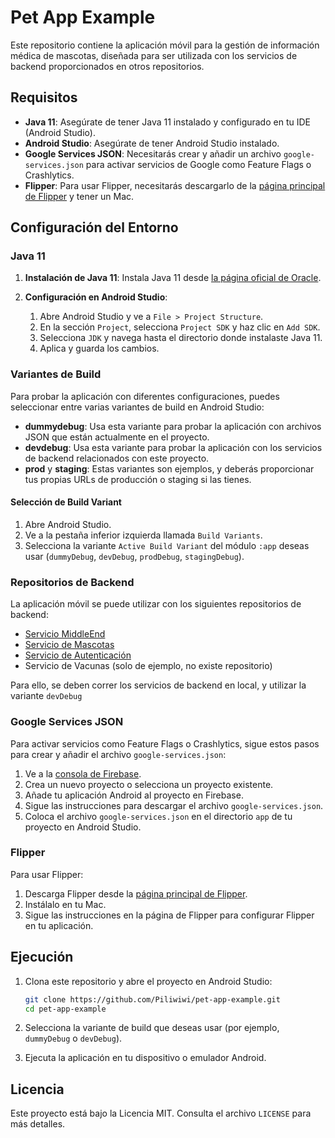 # Pet App Example

Este repositorio contiene la aplicación móvil para la gestión de información médica de mascotas, diseñada para ser utilizada con los servicios de backend proporcionados en otros repositorios.

## Requisitos

- **Java 11**: Asegúrate de tener Java 11 instalado y configurado en tu IDE (Android Studio).
- **Android Studio**: Asegúrate de tener Android Studio instalado.
- **Google Services JSON**: Necesitarás crear y añadir un archivo `google-services.json` para activar servicios de Google como Feature Flags o Crashlytics.
- **Flipper**: Para usar Flipper, necesitarás descargarlo de la [página principal de Flipper](https://fbflipper.com/) y tener un Mac.

## Configuración del Entorno

### Java 11

1. **Instalación de Java 11**: Instala Java 11 desde [la página oficial de Oracle](https://www.oracle.com/java/technologies/javase-jdk11-downloads.html).

2. **Configuración en Android Studio**:
   1. Abre Android Studio y ve a `File > Project Structure`.
   2. En la sección `Project`, selecciona `Project SDK` y haz clic en `Add SDK`.
   3. Selecciona `JDK` y navega hasta el directorio donde instalaste Java 11.
   4. Aplica y guarda los cambios.

### Variantes de Build

Para probar la aplicación con diferentes configuraciones, puedes seleccionar entre varias variantes de build en Android Studio:

- **dummydebug**: Usa esta variante para probar la aplicación con archivos JSON que están actualmente en el proyecto.
- **devdebug**: Usa esta variante para probar la aplicación con los servicios de backend relacionados con este proyecto.
- **prod** y **staging**: Estas variantes son ejemplos, y deberás proporcionar tus propias URLs de producción o staging si las tienes.

#### Selección de Build Variant

1. Abre Android Studio.
2. Ve a la pestaña inferior izquierda llamada `Build Variants`.
3. Selecciona la variante `Active Build Variant` del módulo `:app` deseas usar (`dummyDebug`, `devDebug`, `prodDebug`, `stagingDebug`).

### Repositorios de Backend

La aplicación móvil se puede utilizar con los siguientes repositorios de backend:

- [Servicio MiddleEnd](https://github.com/Piliwiwi/pet-svc-middleend-example)
- [Servicio de Mascotas](https://github.com/Piliwiwi/pet-svc-pets-example)
- [Servicio de Autenticación](https://github.com/Piliwiwi/pet-svc-auth-example)
- Servicio de Vacunas (solo de ejemplo, no existe repositorio)

Para ello, se deben correr los servicios de backend en local, y utilizar la variante `devDebug`

### Google Services JSON

Para activar servicios como Feature Flags o Crashlytics, sigue estos pasos para crear y añadir el archivo `google-services.json`:

1. Ve a la [consola de Firebase](https://console.firebase.google.com/).
2. Crea un nuevo proyecto o selecciona un proyecto existente.
3. Añade tu aplicación Android al proyecto en Firebase.
4. Sigue las instrucciones para descargar el archivo `google-services.json`.
5. Coloca el archivo `google-services.json` en el directorio `app` de tu proyecto en Android Studio.

### Flipper

Para usar Flipper:

1. Descarga Flipper desde la [página principal de Flipper](https://fbflipper.com/).
2. Instálalo en tu Mac.
3. Sigue las instrucciones en la página de Flipper para configurar Flipper en tu aplicación.

## Ejecución

1. Clona este repositorio y abre el proyecto en Android Studio:

    ```bash
    git clone https://github.com/Piliwiwi/pet-app-example.git
    cd pet-app-example
    ```

2. Selecciona la variante de build que deseas usar (por ejemplo, `dummyDebug` o `devDebug`).

3. Ejecuta la aplicación en tu dispositivo o emulador Android.

## Licencia

Este proyecto está bajo la Licencia MIT. Consulta el archivo `LICENSE` para más detalles.

